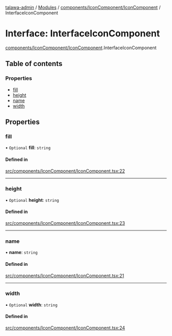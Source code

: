 [talawa-admin](../README.md) / [Modules](../modules.md) / [components/IconComponent/IconComponent](../modules/components_IconComponent_IconComponent.md) / InterfaceIconComponent

# Interface: InterfaceIconComponent

[components/IconComponent/IconComponent](../modules/components_IconComponent_IconComponent.md).InterfaceIconComponent

## Table of contents

### Properties

- [fill](components_IconComponent_IconComponent.InterfaceIconComponent.md#fill)
- [height](components_IconComponent_IconComponent.InterfaceIconComponent.md#height)
- [name](components_IconComponent_IconComponent.InterfaceIconComponent.md#name)
- [width](components_IconComponent_IconComponent.InterfaceIconComponent.md#width)

## Properties

### fill

• `Optional` **fill**: `string`

#### Defined in

[src/components/IconComponent/IconComponent.tsx:22](https://github.com/aarishshahmohsin/talawa-admin/blob/2da9090/src/components/IconComponent/IconComponent.tsx#L22)

___

### height

• `Optional` **height**: `string`

#### Defined in

[src/components/IconComponent/IconComponent.tsx:23](https://github.com/aarishshahmohsin/talawa-admin/blob/2da9090/src/components/IconComponent/IconComponent.tsx#L23)

___

### name

• **name**: `string`

#### Defined in

[src/components/IconComponent/IconComponent.tsx:21](https://github.com/aarishshahmohsin/talawa-admin/blob/2da9090/src/components/IconComponent/IconComponent.tsx#L21)

___

### width

• `Optional` **width**: `string`

#### Defined in

[src/components/IconComponent/IconComponent.tsx:24](https://github.com/aarishshahmohsin/talawa-admin/blob/2da9090/src/components/IconComponent/IconComponent.tsx#L24)
